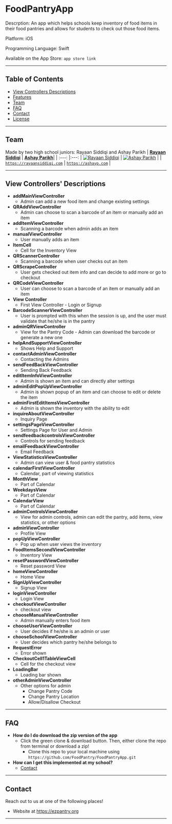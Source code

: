 # FoodPantryApp
Descrption: An app which helps schools keep inventory of food items in their food pantries and allows for students to check out those food items.

Platform: iOS

Programming Language: Swift

Available on the App Store: `app store link` 

---

## Table of Contents 
- [View Controllers Descriptions](#View-Controllers'-Descriptions)
- [Features](#features)
- [Team](#team)
- [FAQ](#faq)
- [Contact](#contact)
- [License](#license)


---


## Team
Made by two high school juniors: Rayaan Siddiqi and Ashay Parikh
| <a href="https://rayaansiddiqi.com" target="_blank">**Rayaan Siddiqi**</a> | <a href="https://ashayp.com" target="_blank">**Ashay Parikh**</a>| 
| :---: |:---:
| [![Rayaan Siddiqi](https://avatars1.githubusercontent.com/u/4284691?v=3&s=200)](https://rayaansiddiqi.com)    | [![Ashay Parikh](https://avatars1.githubusercontent.com/u/4284691?v=3&s=200)](https://ashayp.com) | 
| <a href="https://rayaansiddiqi.com" target="_blank">`https://rayaansiddiqi.com`</a> | <a href="https://ashayp.com" target="_blank">`https://ashayp.com`</a> | 


---

## View Controllers' Descriptions

- **addMainViewController**
    - Admin can add a new food item and change existing settings
- **QRAddViewController**
    - Admin can choose to scan a barcode of an item or manually add an item    
- **addItemViewController**
    - Scanning a barcode when admin adds an item
- **manualViewController**
    - User manually adds an item
- **ItemCell**
    - Cell for the Inventory View
- **QRScannerController**
    - Scanning a barcode when user checks out an item   
- **QRScrapeController**
    - User gets checked out item info and can decide to add more or go to checkout
- **QRCodeViewController**
    - User can choose to scan a barcode of an item or manually add an item      
- **View Controller**
    - First View Controller - Login or Signup
- **BarcodeScannerViewController**
    - User is prompted with this when the session is up, and the user must validate that he/she is in the pantry  
- **adminQRViewController**
    - View for the Pantry Code - Admin can download the barcode or generate a new one  
- **helpAndSupportViewController**
    - Shows Help and Support  
- **contactAdminViewController**
    - Contacting the Admins
- **sendFeedBackViewController**
    - Sending Back Feedback  
- **editItemInfoViewController**
    - Admin is shown an item and can directly alter settings  
- **adminEditPopUpViewController**
    - Admin is shown popup of an item and can choose to edit or delete the item
- **adminFirstEditItemsViewController**
    - Admin is shown the inventory with the ability to edit 
- **inquireAboutViewController**
    - Inquiry Page  
- **settingsPageViewController**
    - Settings Page for User and Admin  
- **sendfeedbackcontrolsViewController**
    - Controls for sending feedback
- **emailFeedbackViewController**
    - Email Feedback  
- **ViewStatisticsViewController**
    - Admin can view user & food pantry statistics  
- **calendarFirstViewController**
    - Calendar, part of viewing statistics  
- **MonthView**
    - Part of Calendar  
- **WeekdaysView**
    - Part of Calendar
- **CalendarView**
    - Part of Calendar  
- **adminControlsViewController**
    - View for admin controls, admin can edit the pantry, add items, view statistics, or other options  
- **adminViewController**
    - Profile View 
- **popUpViewController**
    - Pop up when user views the inventory  
- **FoodItemsSecondViewController**
    - Inventory View   
- **resetPasswordViewController**
    - Reset password View 
- **homeViewController**
    - Home View  
- **SignUpViewController**
    - Signup View  
- **loginViewController**
    - Login View
- **checkoutViewController**
    - checkout view
- **chooseManualViewController**
    - Admin manually enters food item
- **chooseUserViewController**
    - User decides if he/she is an admin or user
- **chooseSchoolViewController**
    - User decides which pantry he/she belongs to 
- **RequestError**
    - Error shown
- **CheckoutCell1TableViewCell**
    - Cell for the checkout view
- **LoadingBar**
    - Loading bar shown
- **otherAdminViewController**
    -  Other options for admin 
       - Change Pantry Code
       - Change Pantry Location
       - Allow/Disallow Checkout
---

## FAQ

- **How do I do download the zip version of the app**
    - Click the green clone & download button. Then, either clone the repo from terminal or download a zip!
        - Clone this repo to your local machine using `https://github.com/FoodPantry/FoodPantryApp.git`
- **How can I get this implemented at my school?**
    - [Contact](#Contact)
---

## Contact

Reach out to us at one of the following places!

- Website at https://ezpantry.org</a>

---

